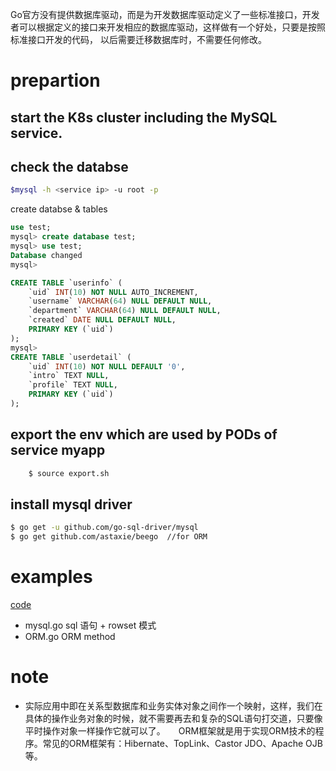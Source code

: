 Go官方没有提供数据库驱动，而是为开发数据库驱动定义了一些标准接口，开发者可以根据定义的接口来开发相应的数据库驱动，这样做有一个好处，只要是按照标准接口开发的代码， 以后需要迁移数据库时，不需要任何修改。

# prepartion
## start the K8s cluster including the MySQL service.
## check the databse
```bash
$mysql -h <service ip> -u root -p
```
create databse & tables
```sql
use test;
mysql> create database test;
mysql> use test;
Database changed
mysql>

CREATE TABLE `userinfo` (
	`uid` INT(10) NOT NULL AUTO_INCREMENT,
	`username` VARCHAR(64) NULL DEFAULT NULL,
	`department` VARCHAR(64) NULL DEFAULT NULL,
	`created` DATE NULL DEFAULT NULL,
	PRIMARY KEY (`uid`)
);
mysql>
CREATE TABLE `userdetail` (
	`uid` INT(10) NOT NULL DEFAULT '0',
	`intro` TEXT NULL,
	`profile` TEXT NULL,
	PRIMARY KEY (`uid`)
);
```  
## export the env which are used by PODs of service myapp
```bash
    $ source export.sh
```     
## install mysql driver
```bash 
$ go get -u github.com/go-sql-driver/mysql
$ go get github.com/astaxie/beego  //for ORM
```

# examples
[code](https://github.com/yc-alex-xu/go/tree/master/src/practise/database)
* mysql.go  sql 语句 + rowset 模式
* ORM.go    ORM method


# note
* 实际应用中即在关系型数据库和业务实体对象之间作一个映射，这样，我们在具体的操作业务对象的时候，就不需要再去和复杂的SQL语句打交道，只要像平时操作对象一样操作它就可以了。　　ORM框架就是用于实现ORM技术的程序。常见的ORM框架有：Hibernate、TopLink、Castor JDO、Apache OJB等。